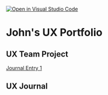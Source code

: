 [![Open in Visual Studio Code](https://classroom.github.com/assets/open-in-vscode-f059dc9a6f8d3a56e377f745f24479a46679e63a5d9fe6f495e02850cd0d8118.svg)](https://classroom.github.com/online_ide?assignment_repo_id=6804828&assignment_repo_type=AssignmentRepo)
# John's UX Portfolio


## UX Team Project

[Journal Entry 1](j01/)

## UX Journal

